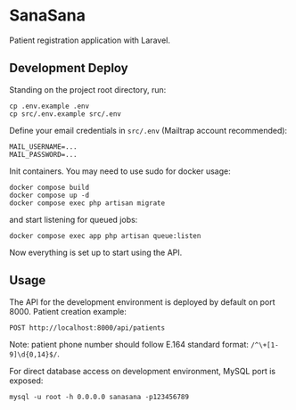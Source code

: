 # SanaSana
Patient registration application with Laravel.

## Development Deploy
Standing on the project root directory, run:
```
cp .env.example .env
cp src/.env.example src/.env
```
Define your email credentials in `src/.env` (Mailtrap account recommended):
```
MAIL_USERNAME=...
MAIL_PASSWORD=...
```

Init containers. You may need to use sudo for docker usage:
```
docker compose build
docker compose up -d
docker compose exec php artisan migrate
```

and start listening for queued jobs:
```
docker compose exec app php artisan queue:listen
```

Now everything is set up to start using the API.

## Usage
The API for the development environment is deployed by default on port 8000.
Patient creation example:
```
POST http://localhost:8000/api/patients
```
Note: patient phone number should follow E.164 standard format: `/^\+[1-9]\d{0,14}$/`.

For direct database access on development environment, MySQL port is exposed:
```
mysql -u root -h 0.0.0.0 sanasana -p123456789
```
